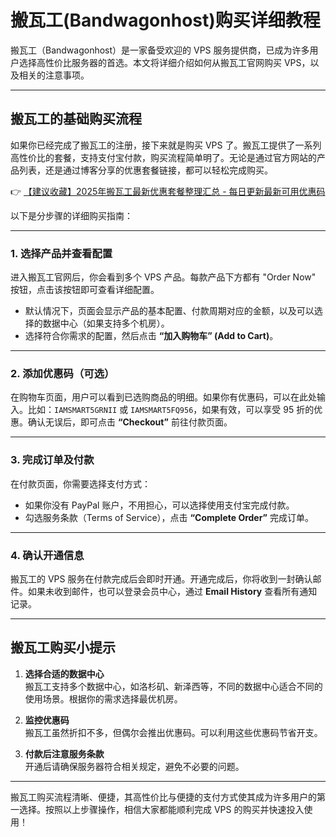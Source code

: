 # 搬瓦工(Bandwagonhost)购买详细教程

搬瓦工（Bandwagonhost）是一家备受欢迎的 VPS 服务提供商，已成为许多用户选择高性价比服务器的首选。本文将详细介绍如何从搬瓦工官网购买 VPS，以及相关的注意事项。

---

## 搬瓦工的基础购买流程

如果你已经完成了搬瓦工的注册，接下来就是购买 VPS 了。搬瓦工提供了一系列高性价比的套餐，支持支付宝付款，购买流程简单明了。无论是通过官方网站的产品列表，还是通过博客分享的优惠套餐链接，都可以轻松完成购买。

👉 [【建议收藏】2025年搬瓦工最新优惠套餐整理汇总 - 每日更新最新可用优惠码](https://bit.ly/banwagon)

以下是分步骤的详细购买指南：

---

### 1. 选择产品并查看配置

进入搬瓦工官网后，你会看到多个 VPS 产品。每款产品下方都有 "Order Now" 按钮，点击该按钮即可查看详细配置。

- 默认情况下，页面会显示产品的基本配置、付款周期对应的金额，以及可以选择的数据中心（如果支持多个机房）。
- 选择符合你需求的配置，然后点击 **“加入购物车” (Add to Cart)**。

---

### 2. 添加优惠码（可选）

在购物车页面，用户可以看到已选购商品的明细。如果你有优惠码，可以在此处输入。比如：`IAMSMART5GRNII` 或 `IAMSMART5FQ956`，如果有效，可以享受 95 折的优惠。确认无误后，即可点击 **“Checkout”** 前往付款页面。

---

### 3. 完成订单及付款

在付款页面，你需要选择支付方式：

- 如果你没有 PayPal 账户，不用担心，可以选择使用支付宝完成付款。
- 勾选服务条款（Terms of Service），点击 **“Complete Order”** 完成订单。

---

### 4. 确认开通信息

搬瓦工的 VPS 服务在付款完成后会即时开通。开通完成后，你将收到一封确认邮件。如果未收到邮件，也可以登录会员中心，通过 **Email History** 查看所有通知记录。

---

## 搬瓦工购买小提示

1. **选择合适的数据中心**  
   搬瓦工支持多个数据中心，如洛杉矶、新泽西等，不同的数据中心适合不同的使用场景。根据你的需求选择最优机房。

2. **监控优惠码**  
   搬瓦工虽然折扣不多，但偶尔会推出优惠码。可以利用这些优惠码节省开支。

3. **付款后注意服务条款**  
   开通后请确保服务器符合相关规定，避免不必要的问题。

---

搬瓦工购买流程清晰、便捷，其高性价比与便捷的支付方式使其成为许多用户的第一选择。按照以上步骤操作，相信大家都能顺利完成 VPS 的购买并快速投入使用！